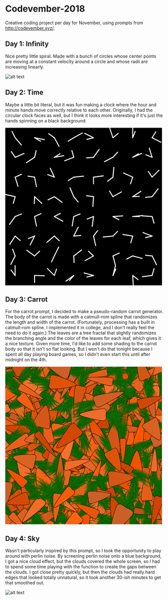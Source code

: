 # Codevember-2018
Creative coding project per day for November, using prompts from http://codevember.xyz/.

## Day 1: Infinity
Nice pretty little spiral. Made with a bunch of circles whose center points are moving at a constant velocity around a circle and whose radii are increasing linearly.

![alt text](https://raw.githubusercontent.com/ejkaplan/Codevember-2018/master/Day1_Infinity/day1_infinity.gif "Infinity")

## Day 2: Time
Maybe a little bit literal, but it was fun making a clock where the hour and minute hands move correctly relative to each other. Originally, I had the circular clock faces as well, but I think it looks more interesting if it's just the hands spinning on a black background.

![alt text](https://raw.githubusercontent.com/ejkaplan/Codevember-2018/master/Day2_Time/day2_time.gif "Time")

## Day 3: Carrot
For the carrot prompt, I decided to make a pseudo-random carrot generator. The body of the carrot is made with a catmull-rom spline that randomizes the length and width of the carrot. (Fortunately, processing has a built in catmull-rom spline. I implemented it in college, and I don't really feel the need to do it again.) The leaves are a tree fractal that slightly randomizes the branching angle and the color of the leaves for each leaf, which gives it a nice texture. Given more time, I'd like to add some shading to the carrot body so that it isn't so flat looking. But I won't do that tonight because I spent all day playing board games, so I didn't even start this until after midnight on the 4th.

![alt text](https://raw.githubusercontent.com/ejkaplan/Codevember-2018/master/Day3_Carrot/day3_carrot.gif "Carrot")

## Day 4: Sky
Wasn't particularly inspired by this prompt, so I took the opportunity to play around with perlin noise. By screening perlin noise onto a blue background, I got a nice cloud effect, but the clouds covered the whole screen, so I had to spend some time playing with the function to create the gaps between the clouds. I got close pretty quickly, but then the clouds had really hard edges that looked totally unnatural, so it took another 30-ish minutes to get that smoothed out.

![alt text](https://raw.githubusercontent.com/ejkaplan/Codevember-2018/master/Day4_Sky/day4_sky.gif "Sky")
